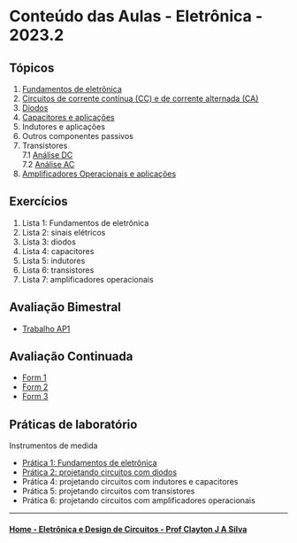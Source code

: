 # Conteúdo das Aulas - Eletrônica - 2023.2

## Tópicos
1. [Fundamentos de eletrônica](eletronica/fundamentosEletronica.md)
2. [Circuitos de corrente contínua (CC) e de corrente alternada (CA)](eletronica/circuitosCC_CA.md)
3. [Diodos](eletronica/diodos.md)
4. [Capacitores e aplicações](eletronica/capacitores.md)
5. Indutores e aplicações
6. Outros componentes passivos
7. Transistores  
   7.1 [Análise DC](https://1drv.ms/b/s!AsTd8oN7mu8pjdZDBNdgmr31g84Vow?e=8PK5pA)  
   7.2 [Análise AC](https://1drv.ms/b/s!AsTd8oN7mu8pjdZCRwCioKBO5AFp9Q?e=7UnUCs)
8. [Amplificadores Operacionais e aplicações](https://1drv.ms/b/s!AsTd8oN7mu8pjdZBmNEngss3wfQFrg?e=aSW8xS)

## Exercícios
1. Lista 1: Fundamentos de eletrônica
2. Lista 2: sinais elétricos
3. Lista 3: diodos
4. Lista 4: capacitores
5. Lista 5: indutores
6. Lista 6: transistores
7. Lista 7: amplificadores operacionais

## Avaliação Bimestral
- [Trabalho AP1](eletronica/EletronicaTrabalhoAP1_2023.pdf)

## Avaliação Continuada
- [Form 1](https://forms.gle/LyLxmNLKb7AoY23y)
- [Form 2](eletronica/solucao_form2.pdf)
- [Form 3](eletronica/solucao_form3.pdf)

## Práticas de laboratório
Instrumentos de medida
- [Prática 1: Fundamentos de eletrônica](eletronica/pratica1_elt.md)
- [Prática 2: projetando circuitos com diodos](eletronica/pratica2_elt.md)
- Prática 4: projetando circuitos com indutores e capacitores
- Prática 5: projetando circuitos com transistores
- Prática 6: projetando circuitos com amplificadores operacionais

____
#### [Home - Eletrônica e Design de Circuitos - Prof Clayton J A Silva](/eletronica.md)
